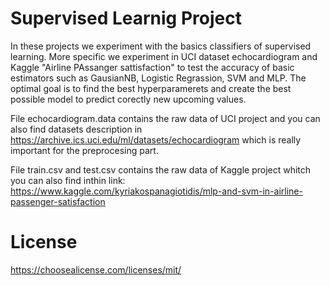 # Supervised Learnig Project

In these projects we experiment with the basics classifiers of supervised learning. More specific we experiment in UCI dataset echocardiogram and Kaggle "Airline PAssanger sattisfaction" to test the accuracy of basic estimators such as GausianNB, Logistic Regrassion, SVM and MLP. The optimal goal is to find the best hyperparamerets and create the best possible model to predict corectly new upcoming values.

File echocardiogram.data contains the raw data of UCI project and you can also find datasets description in https://archive.ics.uci.edu/ml/datasets/echocardiogram which is really important for the preprocesing part.

File train.csv and test.csv contains the raw data of Kaggle project whitch you can also find inthin link: https://www.kaggle.com/kyriakospanagiotidis/mlp-and-svm-in-airline-passenger-satisfaction

# License
https://choosealicense.com/licenses/mit/
